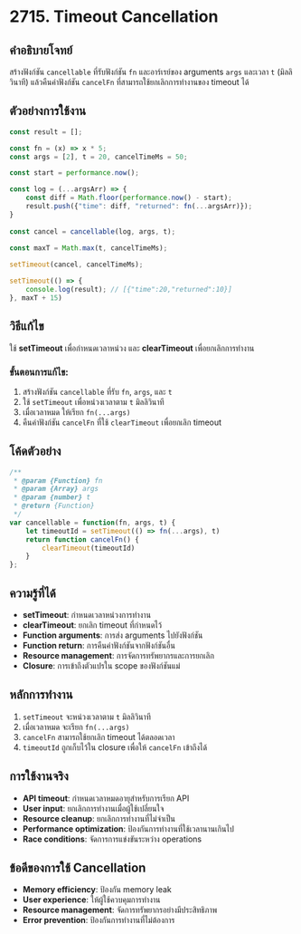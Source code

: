 # 2715. Timeout Cancellation

## คำอธิบายโจทย์
สร้างฟังก์ชัน `cancellable` ที่รับฟังก์ชัน `fn` และอาร์เรย์ของ arguments `args` และเวลา `t` (มิลลิวินาที) แล้วคืนค่าฟังก์ชัน `cancelFn` ที่สามารถใช้ยกเลิกการทำงานของ timeout ได้

## ตัวอย่างการใช้งาน
```javascript
const result = [];

const fn = (x) => x * 5;
const args = [2], t = 20, cancelTimeMs = 50;

const start = performance.now();

const log = (...argsArr) => {
    const diff = Math.floor(performance.now() - start);
    result.push({"time": diff, "returned": fn(...argsArr)});
}
       
const cancel = cancellable(log, args, t);

const maxT = Math.max(t, cancelTimeMs);
           
setTimeout(cancel, cancelTimeMs);

setTimeout(() => {
    console.log(result); // [{"time":20,"returned":10}]
}, maxT + 15)
```

## วิธีแก้ไข
ใช้ **setTimeout** เพื่อกำหนดเวลาหน่วง และ **clearTimeout** เพื่อยกเลิกการทำงาน

### ขั้นตอนการแก้ไข:
1. สร้างฟังก์ชัน `cancellable` ที่รับ `fn`, `args`, และ `t`
2. ใช้ `setTimeout` เพื่อหน่วงเวลาตาม `t` มิลลิวินาที
3. เมื่อเวลาหมด ให้เรียก `fn(...args)`
4. คืนค่าฟังก์ชัน `cancelFn` ที่ใช้ `clearTimeout` เพื่อยกเลิก timeout

## โค้ดตัวอย่าง
```javascript
/**
 * @param {Function} fn
 * @param {Array} args
 * @param {number} t
 * @return {Function}
 */
var cancellable = function(fn, args, t) {
    let timeoutId = setTimeout(() => fn(...args), t)
    return function cancelFn() {
        clearTimeout(timeoutId)
    }
};
```

## ความรู้ที่ได้
- **setTimeout**: กำหนดเวลาหน่วงการทำงาน
- **clearTimeout**: ยกเลิก timeout ที่กำหนดไว้
- **Function arguments**: การส่ง arguments ไปยังฟังก์ชัน
- **Function return**: การคืนค่าฟังก์ชันจากฟังก์ชันอื่น
- **Resource management**: การจัดการทรัพยากรและการยกเลิก
- **Closure**: การเข้าถึงตัวแปรใน scope ของฟังก์ชันแม่

## หลักการทำงาน
1. `setTimeout` จะหน่วงเวลาตาม `t` มิลลิวินาที
2. เมื่อเวลาหมด จะเรียก `fn(...args)`
3. `cancelFn` สามารถใช้ยกเลิก timeout ได้ตลอดเวลา
4. `timeoutId` ถูกเก็บไว้ใน closure เพื่อให้ `cancelFn` เข้าถึงได้

## การใช้งานจริง
- **API timeout**: กำหนดเวลาหมดอายุสำหรับการเรียก API
- **User input**: ยกเลิกการทำงานเมื่อผู้ใช้เปลี่ยนใจ
- **Resource cleanup**: ยกเลิกการทำงานที่ไม่จำเป็น
- **Performance optimization**: ป้องกันการทำงานที่ใช้เวลานานเกินไป
- **Race conditions**: จัดการการแข่งขันระหว่าง operations

## ข้อดีของการใช้ Cancellation
- **Memory efficiency**: ป้องกัน memory leak
- **User experience**: ให้ผู้ใช้ควบคุมการทำงาน
- **Resource management**: จัดการทรัพยากรอย่างมีประสิทธิภาพ
- **Error prevention**: ป้องกันการทำงานที่ไม่ต้องการ
